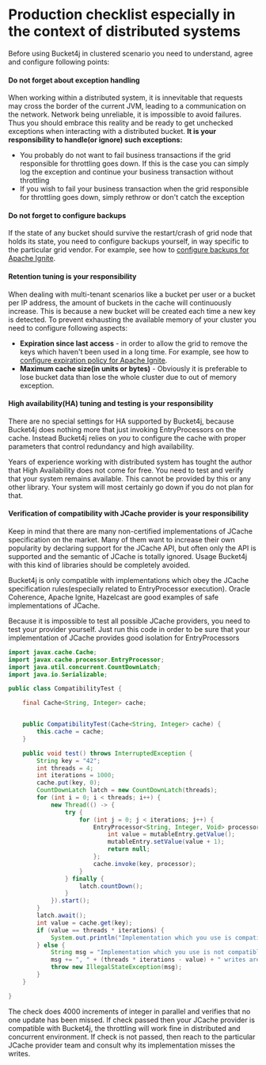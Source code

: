 # Production checklist especially in the context of distributed systems
Before using Bucket4j in clustered scenario you need to understand, agree and configure following points:

#### Do not forget about exception handling
When working within a distributed system, it is innevitable that requests may cross the border of the current JVM, leading to a communication on the network.
Network being unreliable, it is impossible to avoid failures. Thus you should embrace this reality and be ready to get unchecked exceptions when interacting with a distributed bucket.
**It is your responsibility to handle(or ignore) such exceptions:**
* You probably do not want to fail business transactions if the grid responsible for throttling goes down. If this is the case you can simply log the exception and continue your business transaction without throttling
* If you wish to fail your business transaction when the grid responsible for throttling goes down, simply rethrow or don't catch the exception 

#### Do not forget to configure backups
If the state of any bucket should survive the restart/crash of grid node that holds its state, you need to configure backups yourself, in way specific to the particular grid vendor. For example, see how to [configure backups for Apache Ignite](https://apacheignite.readme.io/v2.3/docs/primary-and-backup-copies).  

#### Retention tuning is your responsibility
When dealing with multi-tenant scenarios like a bucket per user or a bucket per IP address, 
the amount of buckets in the cache will continuously increase. This is because a new bucket will be created each time a new key is detected. 
To prevent exhausting the available memory of your cluster you need to configure following aspects:
* **Expiration since last access** - in order to allow the grid to remove the keys which haven't been used in a long time. For example, see how to [configure expiration policy for Apache Ignite](https://apacheignite.readme.io/docs/expiry-policies).
* **Maximum cache size(in units or bytes)** - Obviously it is preferable to lose bucket data than lose the whole cluster due to out of memory exception.

#### High availability(HA) tuning and testing is your responsibility
There are no special settings for HA supported by Bucket4j, because Bucket4j does nothing more that just invoking EntryProcessors on the cache.
Instead Bucket4j relies on *you* to configure the cache with proper parameters that control redundancy and high availability. 

Years of experience working with distributed system has tought the author that High Availability does not come for free. You need to test and verify that your system remains available. This cannot be provided by this or any other library. Your system will most certainly go down if you do not plan for that.
   
#### Verification of compatibility with JCache provider is your responsibility
Keep in mind that there are many non-certified implementations of JCache specification on the market.
Many of them want to increase their own popularity by declaring support for the JCache API,
but often only the API is supported and the semantic of JCache is totally ignored.
Usage Bucket4j with this kind of libraries should be completely avoided.

Bucket4j is only compatible with implementations which obey the JCache specification rules(especially related to EntryProcessor execution).
Oracle Coherence, Apache Ignite, Hazelcast are good examples of safe implementations of JCache.

Because it is impossible to test all possible JCache providers, you need to test your provider yourself.
Just run this code in order to be sure that your implementation of JCache provides good isolation for EntryProcessors
```java
import javax.cache.Cache;
import javax.cache.processor.EntryProcessor;
import java.util.concurrent.CountDownLatch;
import java.io.Serializable;

public class CompatibilityTest {

    final Cache<String, Integer> cache;


    public CompatibilityTest(Cache<String, Integer> cache) {
        this.cache = cache;
    }

    public void test() throws InterruptedException {
        String key = "42";
        int threads = 4;
        int iterations = 1000;
        cache.put(key, 0);
        CountDownLatch latch = new CountDownLatch(threads);
        for (int i = 0; i < threads; i++) {
            new Thread(() -> {
                try {
                    for (int j = 0; j < iterations; j++) {
                        EntryProcessor<String, Integer, Void> processor = (EntryProcessor<String, Integer, Void> & Serializable) (mutableEntry, objects) -> {
                            int value = mutableEntry.getValue();
                            mutableEntry.setValue(value + 1);
                            return null;
                        };
                        cache.invoke(key, processor);
                    }
                } finally {
                    latch.countDown();
                }
            }).start();
        }
        latch.await();
        int value = cache.get(key);
        if (value == threads * iterations) {
            System.out.println("Implementation which you use is compatible with Bucket4j");
        } else {
            String msg = "Implementation which you use is not compatible with Bucket4j";
            msg += ", " + (threads * iterations - value) + " writes are missed";
            throw new IllegalStateException(msg);
        }
    }

}
```
The check does 4000 increments of integer in parallel and verifies that no one update has been missed.
If check passed then your JCache provider is compatible with Bucket4j, the throttling will work fine in distributed and concurrent environment. 
If check is not passed, then reach to the particular JCache provider team and consult why its implementation misses the writes.  
